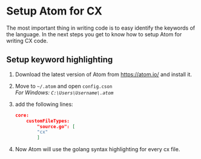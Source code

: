 # Setup Atom for CX

The most important thing in writing code is to easy identify the keywords of the language.
In the next steps you get to know how to setup Atom for writing CX code.

## Setup keyword highlighting

1. Download the latest version of Atom from https://atom.io/ and install it.

2. Move to `~/.atom` and open `config.cson`\
   *For Windows: `C:\Users\Username\.atom`*

3. add the following lines:

    ```json
    core:
        customFileTypes:
            "source.go": [
            "cx"
            ]
    ```

4. Now Atom will use the golang syntax highlighting for every cx file.
